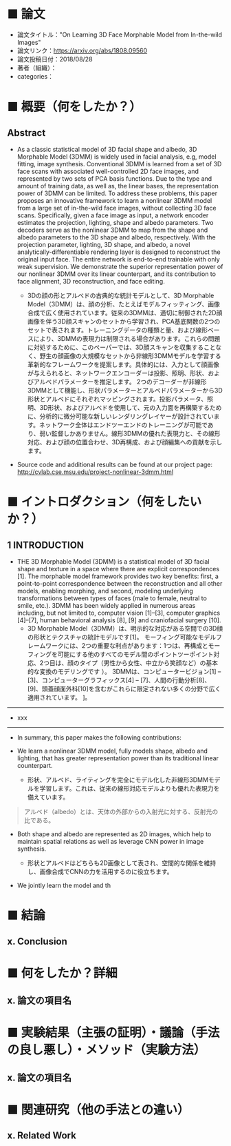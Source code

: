 # ■ 論文
- 論文タイトル："On Learning 3D Face Morphable Model from In-the-wild Images"
- 論文リンク：https://arxiv.org/abs/1808.09560
- 論文投稿日付：2018/08/28
- 著者（組織）：
- categories：

# ■ 概要（何をしたか？）

## Abstract

- As a classic statistical model of 3D facial shape and albedo, 3D Morphable Model (3DMM) is widely used in facial analysis, e.g, model fitting, image synthesis. Conventional 3DMM is learned from a set of 3D face scans with associated well-controlled 2D face images, and represented by two sets of PCA basis functions. Due to the type and amount of training data, as well as, the linear bases, the representation power of 3DMM can be limited. To address these problems, this paper proposes an innovative framework to learn a nonlinear 3DMM model from a large set of in-the-wild face images, without collecting 3D face scans. Specifically, given a face image as input, a network encoder estimates the projection, lighting, shape and albedo parameters. Two decoders serve as the nonlinear 3DMM to map from the shape and albedo parameters to the 3D shape and albedo, respectively. With the projection parameter, lighting, 3D shape, and albedo, a novel analytically-differentiable rendering layer is designed to reconstruct the original input face. The entire network is end-to-end trainable with only weak supervision. We demonstrate the superior representation power of our nonlinear 3DMM over its linear counterpart, and its contribution to face alignment, 3D reconstruction, and face editing.
    - 3Dの顔の形とアルベドの古典的な統計モデルとして、3D Morphable Model（3DMM）は、顔の分析、たとえばモデルフィッティング、画像合成で広く使用されています。従来の3DMMは、適切に制御された2D顔画像を伴う3D顔スキャンのセットから学習され、PCA基底関数の2つのセットで表されます。トレーニングデータの種類と量、および線形ベースにより、3DMMの表現力は制限される場合があります。これらの問題に対処するために、このペーパーでは、3D顔スキャンを収集することなく、野生の顔画像の大規模なセットから非線形3DMMモデルを学習する革新的なフレームワークを提案します。具体的には、入力として顔画像が与えられると、ネットワークエンコーダーは投影、照明、形状、およびアルベドパラメーターを推定します。 2つのデコーダーが非線形3DMMとして機能し、形状パラメーターとアルベドパラメーターから3D形状とアルベドにそれぞれマッピングされます。投影パラメータ、照明、3D形状、およびアルベドを使用して、元の入力面を再構築するために、分析的に微分可能な新しいレンダリングレイヤーが設計されています。ネットワーク全体はエンドツーエンドのトレーニングが可能であり、弱い監督しかありません。線形3DMMの優れた表現力と、その線形対応、および顔の位置合わせ、3D再構成、および顔編集への貢献を示します。

- Source code and additional results can be found at our project page: http://cvlab.cse.msu.edu/project-nonlinear-3dmm.html

# ■ イントロダクション（何をしたいか？）

## 1 INTRODUCTION

- THE 3D Morphable Model (3DMM) is a statistical model of 3D facial shape and texture in a space where there are explicit correspondences [1]. The morphable model framework provides two key benefits: first, a point-to-point correspondence between the reconstruction and all other models, enabling morphing, and second, modeling underlying transformations between types of faces (male to female, neutral to smile, etc.). 3DMM has been widely applied in numerous areas including, but not limited to, computer vision [1]–[3], computer graphics [4]–[7], human behavioral analysis [8], [9] and craniofacial surgery [10]. 
    - 3D Morphable Model（3DMM）は、明示的な対応がある空間での3D顔の形状とテクスチャの統計モデルです[1]。 モーフィング可能なモデルフレームワークには、2つの重要な利点があります：1つは、再構成とモーフィングを可能にする他のすべてのモデル間のポイントツーポイント対応、2つ目は、顔のタイプ（男性から女性、中立から笑顔など）の基本的な変換のモデリングです ）。 3DMMは、コンピュータービジョン[1] – [3]、コンピューターグラフィックス[4] – [7]、人間の行動分析[8]、[9]、頭蓋顔面外科[10]を含むがこれらに限定されない多くの分野で広く適用されています。 ]。
    
---

- xxx

---

- In summary, this paper makes the following contributions:

- We learn a nonlinear 3DMM model, fully models shape, albedo and lighting, that has greater representation power than its traditional linear counterpart.
    - 形状、アルベド、ライティングを完全にモデル化した非線形3DMMモデルを学習します。これは、従来の線形対応モデルよりも優れた表現力を備えています。

> アルベド（albedo）とは、天体の外部からの入射光に対する、反射光の比である。

- Both shape and albedo are represented as 2D images, which help to maintain spatial relations as well as leverage CNN power in image synthesis.
    - 形状とアルベドはどちらも2D画像として表され、空間的な関係を維持し、画像合成でCNNの力を活用するのに役立ちます。
    
- We jointly learn the model and th


# ■ 結論

## x. Conclusion


# ■ 何をしたか？詳細

## x. 論文の項目名


# ■ 実験結果（主張の証明）・議論（手法の良し悪し）・メソッド（実験方法）

## x. 論文の項目名


# ■ 関連研究（他の手法との違い）

## x. Related Work


